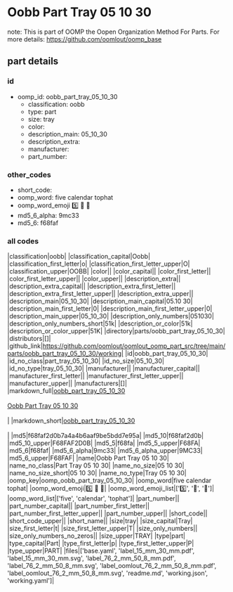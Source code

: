 # Oobb Part Tray 05 10 30  

note: This is part of OOMP the Oopen Organization Method For Parts. For more details: https://github.com/oomlout/oomp_base

##  part details





### id
* oomp_id: oobb_part_tray_05_10_30
  * classification: oobb
  * type: part
  * size: tray
  * color: 
  * description_main: 05_10_30
  * description_extra: 
  * manufacturer: 
  * part_number: 

### other_codes
* short_code: 
* oomp_word: five calendar tophat
* oomp_word_emoji :five: :calendar: :tophat:
* md5_6_alpha: 9mc33
* md5_6: f68faf

### all codes 
|classification|oobb|
|classification_capital|Oobb|
|classification_first_letter|o|
|classification_first_letter_upper|O|
|classification_upper|OOBB|
|color||
|color_capital||
|color_first_letter||
|color_first_letter_upper||
|color_upper||
|description_extra||
|description_extra_capital||
|description_extra_first_letter||
|description_extra_first_letter_upper||
|description_extra_upper||
|description_main|05_10_30|
|description_main_capital|05.10 30|
|description_main_first_letter|0|
|description_main_first_letter_upper|0|
|description_main_upper|05_10_30|
|description_only_numbers|051030|
|description_only_numbers_short|51k|
|description_or_color|51k|
|description_or_color_upper|51K|
|directory|parts/oobb_part_tray_05_10_30|
|distributors|[]|
|github_link|https://github.com/oomlout/oomlout_oomp_part_src/tree/main/parts/oobb_part_tray_05_10_30/working|
|id|oobb_part_tray_05_10_30|
|id_no_class|part_tray_05_10_30|
|id_no_size|05_10_30|
|id_no_type|tray_05_10_30|
|manufacturer||
|manufacturer_capital||
|manufacturer_first_letter||
|manufacturer_first_letter_upper||
|manufacturer_upper||
|manufacturers|[]|
|markdown_full|[oobb_part_tray_05_10_30](https://github.com/oomlout/oomlout_oomp_part_src/tree/main/parts/oobb_part_tray_05_10_30/working)<br>[](https://github.com/oomlout/oomlout_oomp_part_src/tree/main/parts/oobb_part_tray_05_10_30/working)<br>[Oobb Part Tray 05 10 30](https://github.com/oomlout/oomlout_oomp_part_src/tree/main/parts/oobb_part_tray_05_10_30/working)<br><br>|
|markdown_short|[oobb_part_tray_05_10_30](https://github.com/oomlout/oomlout_oomp_part_src/tree/main/parts/oobb_part_tray_05_10_30/working)<br><br>|
|md5|f68faf2d0b7a4a4b6aaf9be5bdd7e95a|
|md5_10|f68faf2d0b|
|md5_10_upper|F68FAF2D0B|
|md5_5|f68fa|
|md5_5_upper|F68FA|
|md5_6|f68faf|
|md5_6_alpha|9mc33|
|md5_6_alpha_upper|9MC33|
|md5_6_upper|F68FAF|
|name|Oobb Part Tray 05 10 30|
|name_no_class|Part Tray 05 10 30|
|name_no_size|05 10 30|
|name_no_size_short|05 10 30|
|name_no_type|Tray 05 10 30|
|oomp_key|oomp_oobb_part_tray_05_10_30|
|oomp_word|five calendar tophat|
|oomp_word_emoji|:five: :calendar: :tophat:|
|oomp_word_emoji_list|[':five:', ':calendar:', ':tophat:']|
|oomp_word_list|['five', 'calendar', 'tophat']|
|part_number||
|part_number_capital||
|part_number_first_letter||
|part_number_first_letter_upper||
|part_number_upper||
|short_code||
|short_code_upper||
|short_name||
|size|tray|
|size_capital|Tray|
|size_first_letter|t|
|size_first_letter_upper|T|
|size_only_numbers||
|size_only_numbers_no_zeros||
|size_upper|TRAY|
|type|part|
|type_capital|Part|
|type_first_letter|p|
|type_first_letter_upper|P|
|type_upper|PART|
|files|['base.yaml', 'label_15_mm_30_mm.pdf', 'label_15_mm_30_mm.svg', 'label_76_2_mm_50_8_mm.pdf', 'label_76_2_mm_50_8_mm.svg', 'label_oomlout_76_2_mm_50_8_mm.pdf', 'label_oomlout_76_2_mm_50_8_mm.svg', 'readme.md', 'working.json', 'working.yaml']|

